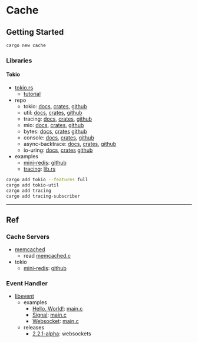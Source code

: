 # Cache

## Getting Started

```bash
cargo new cache
```

### Libraries

#### Tokio

- [tokio.rs](https://tokio.rs/)
  - [tutorial](https://tokio.rs/tokio/tutorial)
- repo
  - tokio: [docs](https://docs.rs/tokio/latest/tokio), [crates](https://crates.io/crates/tokio), [github](https://github.com/tokio-rs/tokio)
  - util: [docs](https://docs.rs/tokio-util/latest/tokio_util), [crates](https://crates.io/crates/tokio-util), [github](https://github.com/tokio-rs/tokio/tree/master/tokio-util)
  - tracing: [docs](https://docs.rs/tracing/latest/tracing), [crates](https://crates.io/crates/tracing), [github](https://github.com/tokio-rs/tracing)
  - mio: [docs](https://docs.rs/mio/latest/mio), [crates](https://crates.io/crates/mio), [github](https://github.com/tokio-rs/mio)
  - bytes: [docs](https://docs.rs/bytes/latest/bytes), [crates](https://crates.io/crates/bytes) [github]()
  - console: [docs](https://docs.rs/tokio-console/latest/tokio_console), [crates](https://crates.io/crates/tokio-console), [github](https://github.com/tokio-rs/console)
  - async-backtrace: [docs](https://docs.rs/async-backtrace/latest/async_backtrace), [crates](https://crates.io/crates/async-backtrace), [github](https://github.com/tokio-rs/async-backtrace)
  - io-uring: [docs](https://docs.rs/tokio-uring/latest/tokio_uring), [crates](https://crates.io/crates/tokio-uring) [github](https://github.com/tokio-rs/io-uring)
- examples
  - [mini-redis](/tokio-rs/mini-redis/README.md): [github](https://github.com/tokio-rs/mini-redis)
  - [tracing](/tokio-rs/tracing/README.md): [lib.rs](/tokio-rs/tracing/lib.rs)

```bash
cargo add tokio --features full
cargo add tokio-util
cargo add tracing
cargo add tracing-subscriber
```

---

## Ref

### Cache Servers

- [memcached](/memcached/README.md)
  - read [memcached.c](/memcached/docs/README.md)
- tokio
  - [mini-redis](/tokio-rs/mini-redis/README.md): [github](https://github.com/tokio-rs/mini-redis)

### Event Handler

- [libevent](/libevent/README.md)
  - examples
    - [Hello, World!](/libevent/examples/helloworld/README.md): [main.c](/libevent/examples/helloworld/main.c)
    - [Signal](/libevent/examples/signal/README.md): [main.c](/libevent/examples/signal/main.c)
    - [Websocket](/libevent/examples/websocket/README.md): [main.c](/libevent/examples/websocket/main.c)
  - releases
    - [2.2.1-alpha](https://github.com/libevent/libevent/releases/tag/release-2.2.1-alpha): websockets

